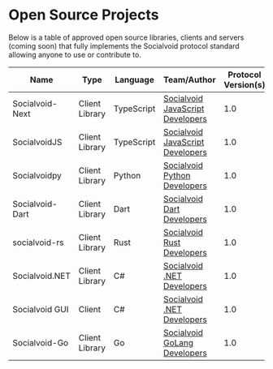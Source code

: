 # Open Source Projects

Below is a table of approved open source libraries, clients 
and servers (coming soon) that fully implements the
Socialvoid protocol standard allowing anyone to use or
contribute to.


| Name            | Type           | Language   | Team/Author                                                                                                    | Protocol Version(s) | URL                                            |
|-----------------|----------------|------------|----------------------------------------------------------------------------------------------------------------|---------------------|------------------------------------------------|
| Socialvoid-Next | Client Library | TypeScript | [Socialvoid JavaScript Developers](https://github.com/orgs/intellivoid/teams/socialvoid-javascript-developers) | 1.0                 | https://github.com/intellivoid/Socialvoid-Next |
| SocialvoidJS    | Client Library | TypeScript | [Socialvoid JavaScript Developers](https://github.com/orgs/intellivoid/teams/socialvoid-javascript-developers) | 1.0                 | https://github.com/intellivoid/SocialvoidJS    |
| Socialvoidpy    | Client Library | Python     | [Socialvoid Python Developers](https://github.com/orgs/intellivoid/teams/socialvoid-python-developers)         | 1.0                 | https://github.com/intellivoid/SocialvoidPy    |
| Socialvoid-Dart | Client Library | Dart       | [Socialvoid Dart Developers](https://github.com/orgs/intellivoid/teams/socialvoid-dart-developers)             | 1.0                 | https://github.com/intellivoid/Socialvoid-Dart |
| socialvoid-rs   | Client Library | Rust       | [Socialvoid Rust Developers](https://github.com/orgs/intellivoid/teams/socialvoid-rust-developers)             | 1.0                 | https://github.com/intellivoid/socialvoid-rs   |
| Socialvoid.NET  | Client Library | C#         | [Socialvoid .NET Developers](https://github.com/orgs/intellivoid/teams/socialvoid-net-developers)              | 1.0                 | https://github.com/intellivoid/Socialvoid.NET  |
| Socialvoid GUI  | Client         | C#         | [Socialvoid .NET Developers](https://github.com/orgs/intellivoid/teams/socialvoid-net-developers)              | 1.0                 | https://github.com/intellivoid/Socialvoid-GUI  |
| Socialvoid-Go   | Client Library | Go         | [Socialvoid GoLang Developers](https://github.com/orgs/intellivoid/teams/socialvoid-golang-developers)         | 1.0                 | https://github.com/intellivoid/Socialvoid-Go   |